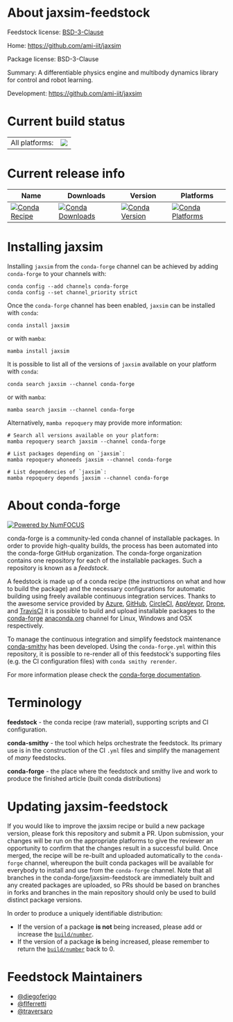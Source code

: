 About jaxsim-feedstock
======================

Feedstock license: [BSD-3-Clause](https://github.com/conda-forge/jaxsim-feedstock/blob/main/LICENSE.txt)

Home: https://github.com/ami-iit/jaxsim

Package license: BSD-3-Clause

Summary: A differentiable physics engine and multibody dynamics library for control and robot learning.

Development: https://github.com/ami-iit/jaxsim

Current build status
====================


<table><tr><td>All platforms:</td>
    <td>
      <a href="https://dev.azure.com/conda-forge/feedstock-builds/_build/latest?definitionId=21407&branchName=main">
        <img src="https://dev.azure.com/conda-forge/feedstock-builds/_apis/build/status/jaxsim-feedstock?branchName=main">
      </a>
    </td>
  </tr>
</table>

Current release info
====================

| Name | Downloads | Version | Platforms |
| --- | --- | --- | --- |
| [![Conda Recipe](https://img.shields.io/badge/recipe-jaxsim-green.svg)](https://anaconda.org/conda-forge/jaxsim) | [![Conda Downloads](https://img.shields.io/conda/dn/conda-forge/jaxsim.svg)](https://anaconda.org/conda-forge/jaxsim) | [![Conda Version](https://img.shields.io/conda/vn/conda-forge/jaxsim.svg)](https://anaconda.org/conda-forge/jaxsim) | [![Conda Platforms](https://img.shields.io/conda/pn/conda-forge/jaxsim.svg)](https://anaconda.org/conda-forge/jaxsim) |

Installing jaxsim
=================

Installing `jaxsim` from the `conda-forge` channel can be achieved by adding `conda-forge` to your channels with:

```
conda config --add channels conda-forge
conda config --set channel_priority strict
```

Once the `conda-forge` channel has been enabled, `jaxsim` can be installed with `conda`:

```
conda install jaxsim
```

or with `mamba`:

```
mamba install jaxsim
```

It is possible to list all of the versions of `jaxsim` available on your platform with `conda`:

```
conda search jaxsim --channel conda-forge
```

or with `mamba`:

```
mamba search jaxsim --channel conda-forge
```

Alternatively, `mamba repoquery` may provide more information:

```
# Search all versions available on your platform:
mamba repoquery search jaxsim --channel conda-forge

# List packages depending on `jaxsim`:
mamba repoquery whoneeds jaxsim --channel conda-forge

# List dependencies of `jaxsim`:
mamba repoquery depends jaxsim --channel conda-forge
```


About conda-forge
=================

[![Powered by
NumFOCUS](https://img.shields.io/badge/powered%20by-NumFOCUS-orange.svg?style=flat&colorA=E1523D&colorB=007D8A)](https://numfocus.org)

conda-forge is a community-led conda channel of installable packages.
In order to provide high-quality builds, the process has been automated into the
conda-forge GitHub organization. The conda-forge organization contains one repository
for each of the installable packages. Such a repository is known as a *feedstock*.

A feedstock is made up of a conda recipe (the instructions on what and how to build
the package) and the necessary configurations for automatic building using freely
available continuous integration services. Thanks to the awesome service provided by
[Azure](https://azure.microsoft.com/en-us/services/devops/), [GitHub](https://github.com/),
[CircleCI](https://circleci.com/), [AppVeyor](https://www.appveyor.com/),
[Drone](https://cloud.drone.io/welcome), and [TravisCI](https://travis-ci.com/)
it is possible to build and upload installable packages to the
[conda-forge](https://anaconda.org/conda-forge) [anaconda.org](https://anaconda.org/)
channel for Linux, Windows and OSX respectively.

To manage the continuous integration and simplify feedstock maintenance
[conda-smithy](https://github.com/conda-forge/conda-smithy) has been developed.
Using the ``conda-forge.yml`` within this repository, it is possible to re-render all of
this feedstock's supporting files (e.g. the CI configuration files) with ``conda smithy rerender``.

For more information please check the [conda-forge documentation](https://conda-forge.org/docs/).

Terminology
===========

**feedstock** - the conda recipe (raw material), supporting scripts and CI configuration.

**conda-smithy** - the tool which helps orchestrate the feedstock.
                   Its primary use is in the construction of the CI ``.yml`` files
                   and simplify the management of *many* feedstocks.

**conda-forge** - the place where the feedstock and smithy live and work to
                  produce the finished article (built conda distributions)


Updating jaxsim-feedstock
=========================

If you would like to improve the jaxsim recipe or build a new
package version, please fork this repository and submit a PR. Upon submission,
your changes will be run on the appropriate platforms to give the reviewer an
opportunity to confirm that the changes result in a successful build. Once
merged, the recipe will be re-built and uploaded automatically to the
`conda-forge` channel, whereupon the built conda packages will be available for
everybody to install and use from the `conda-forge` channel.
Note that all branches in the conda-forge/jaxsim-feedstock are
immediately built and any created packages are uploaded, so PRs should be based
on branches in forks and branches in the main repository should only be used to
build distinct package versions.

In order to produce a uniquely identifiable distribution:
 * If the version of a package **is not** being increased, please add or increase
   the [``build/number``](https://docs.conda.io/projects/conda-build/en/latest/resources/define-metadata.html#build-number-and-string).
 * If the version of a package **is** being increased, please remember to return
   the [``build/number``](https://docs.conda.io/projects/conda-build/en/latest/resources/define-metadata.html#build-number-and-string)
   back to 0.

Feedstock Maintainers
=====================

* [@diegoferigo](https://github.com/diegoferigo/)
* [@flferretti](https://github.com/flferretti/)
* [@traversaro](https://github.com/traversaro/)

